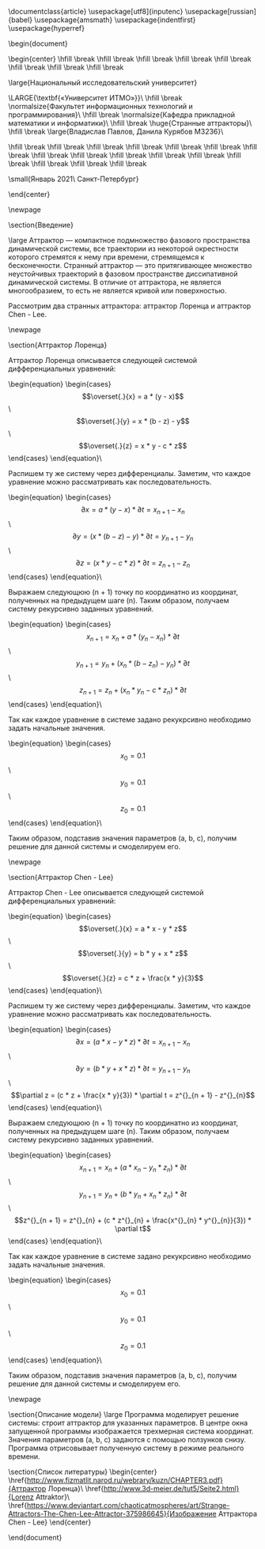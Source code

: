 \documentclass{article}
\usepackage[utf8]{inputenc}
\usepackage[russian]{babel}
\usepackage{amsmath}
\usepackage{indentfirst}
\usepackage{hyperref}

 \begin{document}

\begin{center}
\hfill \break
\hfill \break
\hfill \break
\hfill \break
\hfill \break
\hfill \break
\hfill \break
\hfill \break

\large{Национальный исследовательский университет}

\LARGE{\textbf{«Университет ИТМО»}}\\
\hfill \break
\normalsize{Факультет информационных технологий и программирования}\\
 \hfill \break
\normalsize{Кафедра прикладной математики и информатики}\\
\hfill \break
\huge{Странные аттракторы}\\
\hfill \break
\large{Владислав Павлов, Данила Курябов M3236}\\

\hfill \break
\hfill \break
\hfill \break
\hfill \break
\hfill \break
\hfill \break
\hfill \break
\hfill \break
\hfill \break
\hfill \break
\hfill \break
\hfill \break
\hfill \break
\hfill \break
\hfill \break
\hfill \break

\small{Январь 2021\\
Санкт-Петербург}

\end{center}

\newpage

\section{Введение}

\large
Аттрактор — компактное подмножество фазового пространства динамической системы, все траектории из некоторой окрестности которого стремятся к нему при времени, стремящемся к бесконечности. Странный аттрактор — это притягивающее множество неустойчивых траекторий в фазовом пространстве диссипативной динамической системы. В отличие от аттрактора, не является многообразием, то есть не является кривой или поверхностью.

Рассмотрим два странных аттрактора: аттрактор Лоренца и аттрактор Chen - Lee. 

\newpage

\section{Аттрактор Лоренца}

Аттрактор Лоренца описывается следующей системой дифференциальных уравнений:

\begin{equation}
    \begin{cases}
        $$\overset{.}{x} = a * (y - x)$$
        \\
        $$\overset{.}{y} = x * (b - z) - y$$
        \\
        $$\overset{.}{z} = x * y - c * z$$
    \end{cases}
\end{equation}\\

Распишем ту же систему через дифференциалы. Заметим, что каждое уравнение можно рассматривать как последовательность.

\begin{equation}
    \begin{cases}
        $$\partial x = a * (y - x) * \partial t = x^{}_{n + 1} - x^{}_{n}$$
        \\
        $$\partial y = (x * (b - z) - y)  * \partial t = y^{}_{n + 1} - y^{}_{n}$$
        \\
        $$\partial z = (x * y - c * z) * \partial t = z^{}_{n + 1} - z^{}_{n}$$
    \end{cases}
\end{equation}\\

Выражаем следующюю (n + 1) точку по координатно из координат, полученных на предыдущем шаге (n). Таким образом, получаем систему рекурсивно заданных уравнений. 

\begin{equation}
    \begin{cases}
        $$x^{}_{n + 1} = x^{}_{n} + a * (y^{}_{n} - x^{}_{n}) * \partial t$$
        \\
        $$y^{}_{n + 1} = y^{}_{n} + (x^{}_{n} * (b - z^{}_{n}) - y^{}_{n})  * \partial t$$
        \\
        $$z^{}_{n + 1} = z^{}_{n} + (x^{}_{n} * y^{}_{n} - c * z^{}_{n}) * \partial t$$
    \end{cases}
\end{equation}\\

Так как каждое уравнение в системе задано рекукрсивно необходимо задать начальные значения. 

\begin{equation}
    \begin{cases}
        $$x^{}_{0} = 0.1$$
        \\
        $$y^{}_{0} = 0.1$$
        \\
        $$z^{}_{0} = 0.1$$
    \end{cases}
\end{equation}\\

Таким образом, подставив значения параметров (a, b, c), получим решение для данной системы и смоделируем его.

\newpage


\section{Аттрактор Chen - Lee}

Аттрактор Chen - Lee описывается следующей системой дифференциальных уравнений:

\begin{equation}
    \begin{cases}
        $$\overset{.}{x} = a * x - y * z$$
        \\
        $$\overset{.}{y} = b * y + x * z$$
        \\
        $$\overset{.}{z} = c * z + \frac{x * y}{3}$$
    \end{cases}
\end{equation}\\

Распишем ту же систему через дифференциалы. Заметим, что каждое уравнение можно рассматривать как последовательность.

\begin{equation}
    \begin{cases}
        $$\partial x = (a * x - y * z) * \partial t = x^{}_{n + 1} - x^{}_{n}$$
        \\
        $$\partial y = (b * y + x * z)  * \partial t = y^{}_{n + 1} - y^{}_{n}$$
        \\
        $$\partial z = (c * z + \frac{x * y}{3}) * \partial t = z^{}_{n + 1} - z^{}_{n}$$
    \end{cases}
\end{equation}\\

Выражаем следующюю (n + 1) точку по координатно из координат, полученных на предыдущем шаге (n). Таким образом, получаем систему рекурсивно заданных уравнений. 

\begin{equation}
    \begin{cases}
        $$x^{}_{n + 1} = x^{}_{n} + (a * x^{}_{n} - y^{}_{n} * z^{}_{n}) * \partial t$$
        \\
        $$y^{}_{n + 1} = y^{}_{n} + (b * y^{}_{n} + x^{}_{n} * z^{}_{n})  * \partial t$$
        \\
        $$z^{}_{n + 1} = z^{}_{n} + (c * z^{}_{n} + \frac{x^{}_{n} * y^{}_{n}}{3}) * \partial t$$
    \end{cases}
\end{equation}\\

Так как каждое уравнение в системе задано рекукрсивно необходимо задать начальные значения. 

\begin{equation}
    \begin{cases}
        $$x^{}_{0} = 0.1$$
        \\
        $$y^{}_{0} = 0.1$$
        \\
        $$z^{}_{0} = 0.1$$
    \end{cases}
\end{equation}\\

Таким образом, подставив значения параметров (a, b, c), получим решение для данной системы и смоделируем его.

\newpage

\section{Описание модели}
\large
Программа моделирует решение системы: строит аттрактор для указанных параметров. В центре окна запущенной программы изображается трехмерная система координат. Значения параметров (a, b, c) задаются с помощью ползунков снизу. Программа отрисовывает полученную систему в режиме реального времени.

\section{Список литературы}
\begin{center}
    \href{http://www.fizmatlit.narod.ru/webrary/kuzn/CHAPTER3.pdf}{Аттрактор Лоренца}\\
    \href{http://www.3d-meier.de/tut5/Seite2.html}{Lorenz Attraktor}\\
    \href{https://www.deviantart.com/chaoticatmospheres/art/Strange-Attractors-The-Chen-Lee-Attractor-375986645}{Изображение Аттрактора Chen - Lee}
\end{center}


\end{document}
